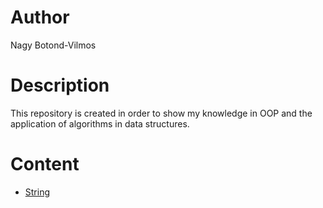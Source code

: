 # Author
Nagy Botond-Vilmos

# Description
This repository is created in order to show my knowledge in OOP and the application of algorithms in data structures.

# Content
- [String](String/readme.md)